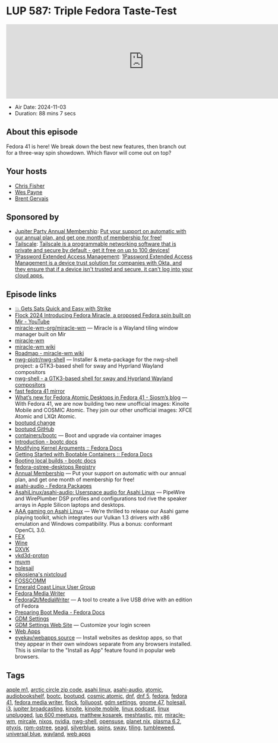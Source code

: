 # LUP 587: Triple Fedora Taste-Test

<iframe src="https://player.fireside.fm/v2/RUkczH-V+KbxlbTrB?theme=dark" width="740" height="200" frameborder="0" scrolling="no"></iframe>

* Air Date: 2024-11-03
* Duration: 88 mins 7 secs

## About this episode

Fedora 41 is here! We break down the best new features, then branch out for a three-way spin showdown. Which flavor will come out on top?

## Your hosts
* [Chris Fisher](https://linuxunplugged.com/hosts/chrislas)
* [Wes Payne](https://linuxunplugged.com/hosts/wes)
* [Brent Gervais](https://linuxunplugged.com/hosts/brent)

## Sponsored by

  * [Jupiter Party Annual Membership](https://jupitersignal.memberful.com/checkout?plan=117630r): [Put your support on automatic with our annual plan, and get one month of membership for free!](https://jupitersignal.memberful.com/checkout?plan=117630r)
  * [Tailscale](http://tailscale.com/linuxunplugged): [Tailscale is a programmable networking software that is private and secure by default - get it free on up to 100 devices!](http://tailscale.com/linuxunplugged)
  * [1Password Extended Access Management](https://1password.com/unplugged): [1Password Extended Access Management is a device trust solution for companies with Okta, and they ensure that if a device isn't trusted and secure, it can't log into your cloud apps.](https://1password.com/unplugged)



## Episode links

  * [💥 Gets Sats Quick and Easy with Strike](https://strike.me/ "💥 Gets Sats Quick and Easy with Strike")
  * [Flock 2024 Introducing Fedora Miracle, a proposed Fedora spin built on Mir - YouTube](https://www.youtube.com/watch?v=sMk2EGYljG0 "Flock 2024 Introducing Fedora Miracle, a proposed Fedora spin built on Mir - YouTube")
  * [miracle-wm-org/miracle-wm](https://github.com/miracle-wm-org/miracle-wm "miracle-wm-org/miracle-wm") — Miracle is a Wayland tiling window manager built on Mir
  * [miracle-wm](https://miracle-wm.org/ "miracle-wm")
  * [miracle-wm wiki](https://wiki.miracle-wm.org/latest/ "miracle-wm wiki")
  * [Roadmap - miracle-wm wiki](https://wiki.miracle-wm.org/latest/roadmap/ "Roadmap - miracle-wm wiki")
  * [nwg-piotr/nwg-shell](https://github.com/nwg-piotr/nwg-shell "nwg-piotr/nwg-shell") — Installer & meta-package for the nwg-shell project: a GTK3-based shell for sway and Hyprland Wayland compositors
  * [nwg-shell - a GTK3-based shell for sway and Hyprland Wayland compositors](https://nwg-piotr.github.io/nwg-shell/ "nwg-shell - a GTK3-based shell for sway and Hyprland Wayland compositors")
  * [fast fedora 41 mirror](https://mirror.us.mirhosting.net/fedora/linux/releases/41 "fast fedora 41 mirror")
  * [What’s new for Fedora Atomic Desktops in Fedora 41 - Siosm’s blog](https://tim.siosm.fr/blog/2024/10/30/fedora-atomic-desktops-41/ "What’s new for Fedora Atomic Desktops in Fedora 41 - Siosm’s blog") — With Fedora 41, we are now building two new unofficial images: Kinoite Mobile and COSMIC Atomic. They join our other unofficial images: XFCE Atomic and LXQt Atomic.
  * [bootupd change](https://fedoraproject.org/wiki/Changes/FedoraSilverblueBootupd "bootupd change")
  * [bootupd GitHub](https://github.com/coreos/bootupd "bootupd GitHub")
  * [containers/bootc](https://github.com/containers/bootc "containers/bootc") — Boot and upgrade via container images
  * [Introduction - bootc docs](https://containers.github.io/bootc/ "Introduction - bootc docs")
  * [Modifying Kernel Arguments :: Fedora Docs](https://docs.fedoraproject.org/en-US/bootc/kernel-args/ "Modifying Kernel Arguments :: Fedora Docs")
  * [Getting Started with Bootable Containers :: Fedora Docs](https://docs.fedoraproject.org/en-US/bootc/getting-started/ "Getting Started with Bootable Containers :: Fedora Docs")
  * [Booting local builds - bootc docs](https://containers.github.io/bootc/booting-local-builds.html "Booting local builds - bootc docs")
  * [fedora-ostree-desktops Registry](https://quay.io/organization/fedora-ostree-desktops "fedora-ostree-desktops Registry")
  * [Annual Membership](https://jupitersignal.memberful.com/checkout?plan=117630 "Annual Membership") — Put your support on automatic with our annual plan, and get one month of membership for free!
  * [asahi-audio - Fedora Packages](https://packages.fedoraproject.org/pkgs/asahi-audio/asahi-audio/index.html "asahi-audio - Fedora Packages")
  * [AsahiLinux/asahi-audio: Userspace audio for Asahi Linux](https://github.com/AsahiLinux/asahi-audio "AsahiLinux/asahi-audio: Userspace audio for Asahi Linux") — PipeWire and WirePlumber DSP profiles and configurations tod rive the speaker arrays in Apple Silicon laptops and desktops.
  * [AAA gaming on Asahi Linux](https://asahilinux.org/2024/10/aaa-gaming-on-asahi-linux/ "AAA gaming on Asahi Linux") — We’re thrilled to release our Asahi game playing toolkit, which integrates our Vulkan 1.3 drivers with x86 emulation and Windows compatibility. Plus a bonus: conformant OpenCL 3.0.
  * [FEX](https://fex-emu.com/ "FEX")
  * [Wine](https://www.winehq.org/ "Wine")
  * [DXVK](https://github.com/doitsujin/dxvk "DXVK")
  * [vkd3d-proton](https://github.com/HansKristian-Work/vkd3d-proton "vkd3d-proton")
  * [muvm](https://github.com/AsahiLinux/muvm "muvm")
  * [holesail](holesail.io "holesail")
  * [eikosiena's nixtcloud](github.com/jjacke13/nixtcloud "eikosiena's nixtcloud")
  * [FOSSCOMM](2024.fosscomm.gr "FOSSCOMM")
  * [Emerald Coast Linux User Group](eclinux.org "Emerald Coast Linux User Group")
  * [Fedora Media Writer](https://flathub.org/apps/org.fedoraproject.MediaWriter "Fedora Media Writer")
  * [FedoraQt/MediaWriter](https://github.com/FedoraQt/MediaWriter "FedoraQt/MediaWriter") — A tool to create a live USB drive with an edition of Fedora
  * [Preparing Boot Media - Fedora Docs](https://docs.fedoraproject.org/en-US/fedora/latest/preparing-boot-media/ "Preparing Boot Media - Fedora Docs")
  * [GDM Settings](https://flathub.org/apps/io.github.realmazharhussain.GdmSettings "GDM Settings")
  * [GDM Settings Web Site](https://gdm-settings.github.io/ "GDM Settings Web Site") — Customize your login screen
  * [Web Apps](https://flathub.org/apps/net.codelogistics.webapps "Web Apps")
  * [eyekay/webapps source](https://codeberg.org/eyekay/webapps "eyekay/webapps source") — Install websites as desktop apps, so that they appear in their own windows separate from any browsers installed. This is similar to the "Install as App" feature found in popular web browsers.



## Tags

[apple m1](https://linuxunplugged.com/tags/apple%20m1), [arctic circle zip code](https://linuxunplugged.com/tags/arctic%20circle%20zip%20code), [asahi linux](https://linuxunplugged.com/tags/asahi%20linux), [asahi-audio](https://linuxunplugged.com/tags/asahi-audio), [atomic](https://linuxunplugged.com/tags/atomic), [audiobookshelf](https://linuxunplugged.com/tags/audiobookshelf), [bootc](https://linuxunplugged.com/tags/bootc), [bootupd](https://linuxunplugged.com/tags/bootupd), [cosmic atomic](https://linuxunplugged.com/tags/cosmic%20atomic), [dnf](https://linuxunplugged.com/tags/dnf), [dnf 5](https://linuxunplugged.com/tags/dnf%205), [fedora](https://linuxunplugged.com/tags/fedora), [fedora 41](https://linuxunplugged.com/tags/fedora%2041), [fedora media writer](https://linuxunplugged.com/tags/fedora%20media%20writer), [flock](https://linuxunplugged.com/tags/flock), [folluoost](https://linuxunplugged.com/tags/folluoost), [gdm settings](https://linuxunplugged.com/tags/gdm%20settings), [gnome 47](https://linuxunplugged.com/tags/gnome%2047), [holesail](https://linuxunplugged.com/tags/holesail), [i3](https://linuxunplugged.com/tags/i3), [jupiter broadcasting](https://linuxunplugged.com/tags/jupiter%20broadcasting), [kinoite](https://linuxunplugged.com/tags/kinoite), [kinoite mobile](https://linuxunplugged.com/tags/kinoite%20mobile), [linux podcast](https://linuxunplugged.com/tags/linux%20podcast), [linux unplugged](https://linuxunplugged.com/tags/linux%20unplugged), [lup 600 meetups](https://linuxunplugged.com/tags/lup%20600%20meetups), [matthew kosarek](https://linuxunplugged.com/tags/matthew%20kosarek), [meshtastic](https://linuxunplugged.com/tags/meshtastic), [mir](https://linuxunplugged.com/tags/mir), [miracle-wm](https://linuxunplugged.com/tags/miracle-wm), [mircale](https://linuxunplugged.com/tags/mircale), [nixos](https://linuxunplugged.com/tags/nixos), [nvidia](https://linuxunplugged.com/tags/nvidia), [nwg-shell](https://linuxunplugged.com/tags/nwg-shell), [opensuse](https://linuxunplugged.com/tags/opensuse), [planet nix](https://linuxunplugged.com/tags/planet%20nix), [plasma 6.2](https://linuxunplugged.com/tags/plasma%206.2), [ptyxis](https://linuxunplugged.com/tags/ptyxis), [rpm-ostree](https://linuxunplugged.com/tags/rpm-ostree), [seagl](https://linuxunplugged.com/tags/seagl), [silverblue](https://linuxunplugged.com/tags/silverblue), [spins](https://linuxunplugged.com/tags/spins), [sway](https://linuxunplugged.com/tags/sway), [tiling](https://linuxunplugged.com/tags/tiling), [tumbleweed](https://linuxunplugged.com/tags/tumbleweed), [universal blue](https://linuxunplugged.com/tags/universal%20blue), [wayland](https://linuxunplugged.com/tags/wayland), [web apps](https://linuxunplugged.com/tags/web%20apps)